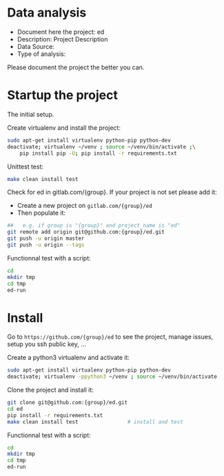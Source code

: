 # Data analysis
- Document here the project: ed
- Description: Project Description
- Data Source:
- Type of analysis:

Please document the project the better you can.

# Startup the project

The initial setup.

Create virtualenv and install the project:
```bash
sudo apt-get install virtualenv python-pip python-dev
deactivate; virtualenv ~/venv ; source ~/venv/bin/activate ;\
    pip install pip -U; pip install -r requirements.txt
```

Unittest test:
```bash
make clean install test
```

Check for ed in gitlab.com/{group}.
If your project is not set please add it:

- Create a new project on `gitlab.com/{group}/ed`
- Then populate it:

```bash
##   e.g. if group is "{group}" and project_name is "ed"
git remote add origin git@github.com:{group}/ed.git
git push -u origin master
git push -u origin --tags
```

Functionnal test with a script:

```bash
cd
mkdir tmp
cd tmp
ed-run
```

# Install

Go to `https://github.com/{group}/ed` to see the project, manage issues,
setup you ssh public key, ...

Create a python3 virtualenv and activate it:

```bash
sudo apt-get install virtualenv python-pip python-dev
deactivate; virtualenv -ppython3 ~/venv ; source ~/venv/bin/activate
```

Clone the project and install it:

```bash
git clone git@github.com:{group}/ed.git
cd ed
pip install -r requirements.txt
make clean install test                # install and test
```
Functionnal test with a script:

```bash
cd
mkdir tmp
cd tmp
ed-run
```
